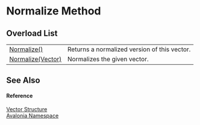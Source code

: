 # Normalize Method


## Overload List
<table>
<tr>
<td><a href="M_Avalonia_Vector_Normalize">Normalize()</a></td>
<td>Returns a normalized version of this vector.</td>
</tr>
<tr>
<td><a href="M_Avalonia_Vector_Normalize_1">Normalize(Vector)</a></td>
<td>Normalizes the given vector.</td>
</tr>
</table>

## See Also


#### Reference
<a href="T_Avalonia_Vector">Vector Structure</a>  
<a href="N_Avalonia">Avalonia Namespace</a>  
